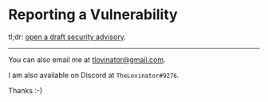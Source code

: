 # Reporting a Vulnerability

tl;dr: [open a draft security advisory](https://github.com/TheLovinator1/browser/security/advisories/new).

---

You can also email me at [tlovinator@gmail.com](mailto:tlovinator@gmail.com).

I am also available on Discord at `TheLovinator#9276`.

Thanks :-)
